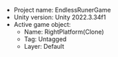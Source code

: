 <!-- UNITY CODE ASSIST INSTRUCTIONS START -->
- Project name: EndlessRunerGame
- Unity version: Unity 2022.3.34f1
- Active game object:
  - Name: RightPlatform(Clone)
  - Tag: Untagged
  - Layer: Default
<!-- UNITY CODE ASSIST INSTRUCTIONS END -->